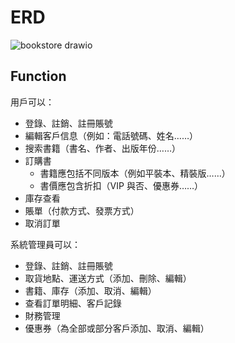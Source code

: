 # ERD
![bookstore drawio](https://github.com/yy1200/Online-bookstore/assets/92247082/aaa22136-3dba-4635-9291-30aca8d92696)

## Function
用戶可以：
- 登錄、註銷、註冊賬號
- 編輯客戶信息（例如：電話號碼、姓名……）
- 搜索書籍（書名、作者、出版年份……）
- 訂購書
  - 書籍應包括不同版本（例如平裝本、精裝版……）
  - 書價應包含折扣（VIP 與否、優惠券……）
- 庫存查看
- 賬單（付款方式、發票方式）
- 取消訂單

系統管理員可以：
- 登錄、註銷、註冊賬號
- 取貨地點、運送方式（添加、刪除、編輯）
- 書籍、庫存（添加、取消、編輯）
- 查看訂單明細、客戶記錄
- 財務管理
- 優惠券（為全部或部分客戶添加、取消、編輯）
